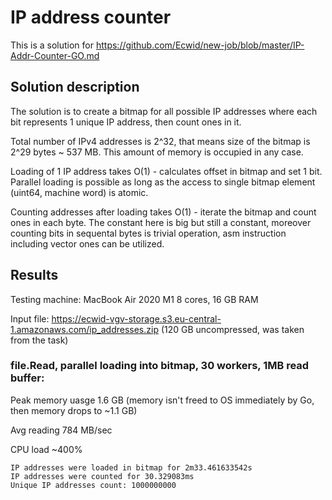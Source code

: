# IP address counter

This is a solution for https://github.com/Ecwid/new-job/blob/master/IP-Addr-Counter-GO.md

## Solution description
The solution is to create a bitmap for all possible IP addresses where each bit represents 1 unique IP address, then count ones in it.

Total number of IPv4 addresses is 2^32, that means size of the bitmap is 2^29 bytes ~ 537 MB. This amount of memory is occupied in any case.

Loading of 1 IP address takes O(1) - calculates offset in bitmap and set 1 bit. Parallel loading is possible as long as the access to single bitmap element (uint64, machine word) is atomic.

Counting addresses after loading takes O(1) - iterate the bitmap and count ones in each byte. The constant here is big but still a constant, moreover counting bits in sequental bytes is trivial operation, asm instruction including vector ones can be utilized.

## Results
Testing machine: MacBook Air 2020 M1 8 cores, 16 GB RAM

Input file: https://ecwid-vgv-storage.s3.eu-central-1.amazonaws.com/ip_addresses.zip (120 GB uncompressed, was taken from the task)

### file.Read, parallel loading into bitmap, 30 workers, 1MB read buffer:
Peak memory uasge 1.6 GB (memory isn't freed to OS immediately by Go, then memory drops to ~1.1 GB)

Avg reading 784 MB/sec

CPU load ~400%
```
IP addresses were loaded in bitmap for 2m33.461633542s
IP addresses were counted for 30.329083ms
Unique IP addresses count: 1000000000
```